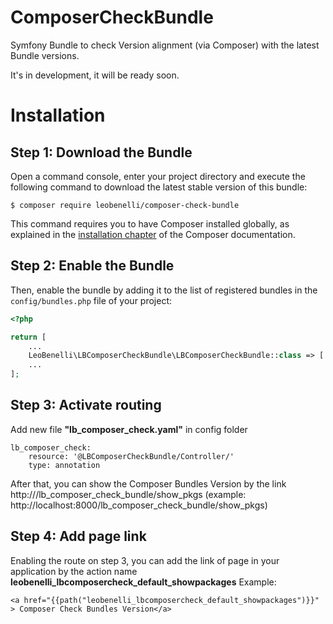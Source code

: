 ComposerCheckBundle
==========================

Symfony Bundle to check Version alignment (via Composer) with the latest Bundle versions.

It's in development, it will be ready soon.

Installation
============

Step 1: Download the Bundle
---------------------------

Open a command console, enter your project directory and execute the
following command to download the latest stable version of this bundle:

```console
$ composer require leobenelli/composer-check-bundle
```

This command requires you to have Composer installed globally, as explained
in the [installation chapter](https://getcomposer.org/doc/00-intro.md)
of the Composer documentation.

Step 2: Enable the Bundle
-------------------------

Then, enable the bundle by adding it to the list of registered bundles
in the `config/bundles.php` file of your project:

```php
<?php

return [
    ...
    LeoBenelli\LBComposerCheckBundle\LBComposerCheckBundle::class => ['all' => true],
    ...
];

```

Step 3: Activate routing 
-------------------------
Add new file **"lb_composer_check.yaml"** in config folder 
```
lb_composer_check:
    resource: '@LBComposerCheckBundle/Controller/'
    type: annotation
```


After that, you can show the Composer Bundles Version by the link http://<hostname>/lb_composer_check_bundle/show_pkgs 
(example: http://localhost:8000/lb_composer_check_bundle/show_pkgs)

Step 4: Add page link
-------------------------
Enabling the route on step 3, you can add the link of page in your application by the action name **leobenelli_lbcomposercheck_default_showpackages**
Example:
```
<a href="{{path("leobenelli_lbcomposercheck_default_showpackages")}}" > Composer Check Bundles Version</a>
```

